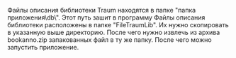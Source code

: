 Файлы описания библиотеки Traum находятся в папке "папка приложения\db\\".
Этот путь зашит в программу
Файлы описания библиотеки расположены в папке "FileTraumLib". Их нужно скопировать
в указанную выше директорию. После чего нужно извлечь из архива bookanno.zip запакованных файл в ту же папку.
После чего можно запустить приложение.
